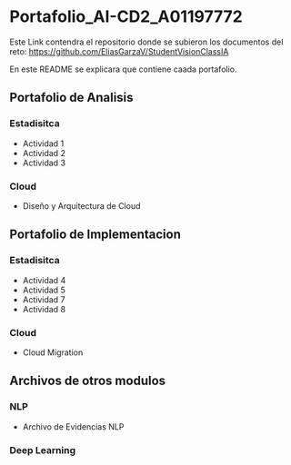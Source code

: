 # Portafolio_AI-CD2_A01197772
Este Link contendra el repositorio donde se subieron los documentos del reto: [https://github.com/EliasGarzaV/StudentVisionClassIA ](https://github.com/DiegoElian02/StudentVisionClassIA)

En este README se explicara que contiene caada portafolio.

## Portafolio de Analisis
### Estadisitca
* Actividad 1
* Actividad 2
* Actividad 3
### Cloud
* Diseño y Arquitectura de Cloud

## Portafolio de Implementacion
### Estadisitca
* Actividad 4
* Actividad 5
* Actividad 7
* Actividad 8

### Cloud
* Cloud Migration

## Archivos de otros modulos

### NLP
* Archivo de Evidencias NLP

### Deep Learning
